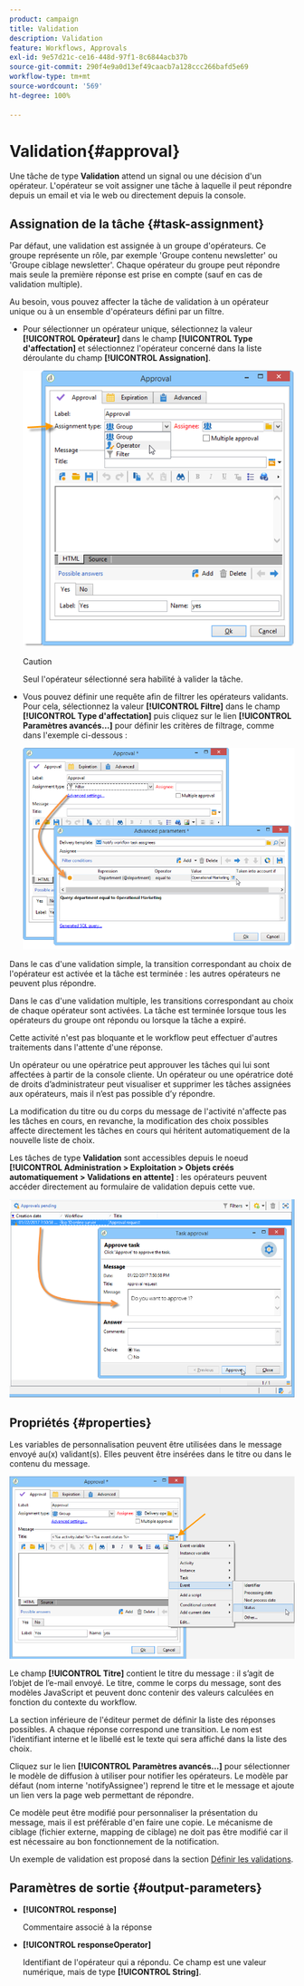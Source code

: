 ```yaml
---
product: campaign
title: Validation
description: Validation
feature: Workflows, Approvals
exl-id: 9e57d21c-ce16-448d-97f1-8c6844acb37b
source-git-commit: 290f4e9a0d13ef49caacb7a128ccc266bafd5e69
workflow-type: tm+mt
source-wordcount: '569'
ht-degree: 100%

---
```


# Validation{#approval}



Une tâche de type **Validation** attend un signal ou une décision d&#39;un opérateur. L&#39;opérateur se voit assigner une tâche à laquelle il peut répondre depuis un email et via le web ou directement depuis la console.

## Assignation de la tâche {#task-assignment}

Par défaut, une validation est assignée à un groupe d&#39;opérateurs. Ce groupe représente un rôle, par exemple &#39;Groupe contenu newsletter&#39; ou &#39;Groupe ciblage newsletter&#39;. Chaque opérateur du groupe peut répondre mais seule la première réponse est prise en compte (sauf en cas de validation multiple).

Au besoin, vous pouvez affecter la tâche de validation à un opérateur unique ou à un ensemble d&#39;opérateurs défini par un filtre.

* Pour sélectionner un opérateur unique, sélectionnez la valeur **[!UICONTROL Opérateur]** dans le champ **[!UICONTROL Type d&#39;affectation]** et sélectionnez l&#39;opérateur concerné dans la liste déroulante du champ **[!UICONTROL Assignation]**.

  ![](assets/s_advuser_validation_box_assign.png)

  >[!CAUTION]
  >
  >Seul l&#39;opérateur sélectionné sera habilité à valider la tâche.

* Vous pouvez définir une requête afin de filtrer les opérateurs validants. Pour cela, sélectionnez la valeur **[!UICONTROL Filtre]** dans le champ **[!UICONTROL Type d&#39;affectation]** puis cliquez sur le lien **[!UICONTROL Paramètres avancés...]** pour définir les critères de filtrage, comme dans l&#39;exemple ci-dessous :

  ![](assets/s_advuser_validation_box_filter.png)

Dans le cas d&#39;une validation simple, la transition correspondant au choix de l&#39;opérateur est activée et la tâche est terminée : les autres opérateurs ne peuvent plus répondre.

Dans le cas d&#39;une validation multiple, les transitions correspondant au choix de chaque opérateur sont activées. La tâche est terminée lorsque tous les opérateurs du groupe ont répondu ou lorsque la tâche a expiré.

Cette activité n&#39;est pas bloquante et le workflow peut effectuer d&#39;autres traitements dans l&#39;attente d&#39;une réponse.

Un opérateur ou une opératrice peut approuver les tâches qui lui sont affectées à partir de la console cliente. Un opérateur ou une opératrice doté de droits d’administrateur peut visualiser et supprimer les tâches assignées aux opérateurs, mais il n’est pas possible d’y répondre.

La modification du titre ou du corps du message de l&#39;activité n&#39;affecte pas les tâches en cours, en revanche, la modification des choix possibles affecte directement les tâches en cours qui héritent automatiquement de la nouvelle liste de choix.

Les tâches de type **Validation** sont accessibles depuis le noeud **[!UICONTROL Administration > Exploitation > Objets créés automatiquement > Validations en attente]** : les opérateurs peuvent accéder directement au formulaire de validation depuis cette vue.

![](assets/s_advuser_validation_from_console.png)

## Propriétés {#properties}

Les variables de personnalisation peuvent être utilisées dans le message envoyé au(x) validant(s). Elles peuvent être insérées dans le titre ou dans le contenu du message.

![](assets/edit_validation.png)

Le champ **[!UICONTROL Titre]** contient le titre du message : il s’agit de l’objet de l’e-mail envoyé. Le titre, comme le corps du message, sont des modèles JavaScript et peuvent donc contenir des valeurs calculées en fonction du contexte du workflow.

La section inférieure de l&#39;éditeur permet de définir la liste des réponses possibles. A chaque réponse correspond une transition. Le nom est l&#39;identifiant interne et le libellé est le texte qui sera affiché dans la liste des choix.

Cliquez sur le lien **[!UICONTROL Paramètres avancés...]** pour sélectionner le modèle de diffusion à utiliser pour notifier les opérateurs. Le modèle par défaut (nom interne &#39;notifyAssignee&#39;) reprend le titre et le message et ajoute un lien vers la page web permettant de répondre.

Ce modèle peut être modifié pour personnaliser la présentation du message, mais il est préférable d&#39;en faire une copie. Le mécanisme de ciblage (fichier externe, mapping de ciblage) ne doit pas être modifié car il est nécessaire au bon fonctionnement de la notification.

Un exemple de validation est proposé dans la section [Définir les validations](define-approvals.md).

## Paramètres de sortie {#output-parameters}

* **[!UICONTROL response]**

  Commentaire associé à la réponse

* **[!UICONTROL responseOperator]**

  Identifiant de l&#39;opérateur qui a répondu. Ce champ est une valeur numérique, mais de type **[!UICONTROL String]**.
